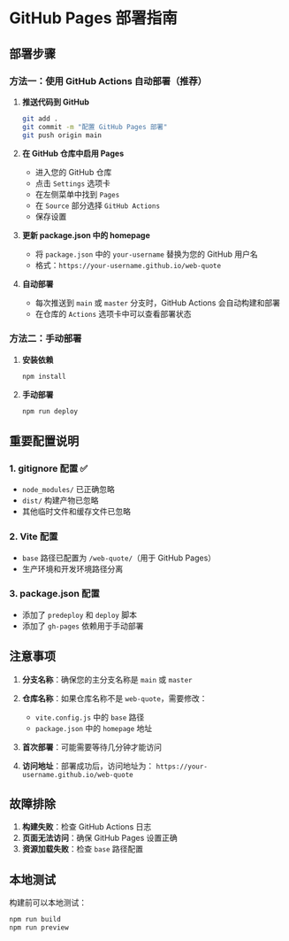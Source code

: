# GitHub Pages 部署指南

## 部署步骤

### 方法一：使用 GitHub Actions 自动部署（推荐）

1. **推送代码到 GitHub**
   ```bash
   git add .
   git commit -m "配置 GitHub Pages 部署"
   git push origin main
   ```

2. **在 GitHub 仓库中启用 Pages**
   - 进入您的 GitHub 仓库
   - 点击 `Settings` 选项卡
   - 在左侧菜单中找到 `Pages`
   - 在 `Source` 部分选择 `GitHub Actions`
   - 保存设置

3. **更新 package.json 中的 homepage**
   - 将 `package.json` 中的 `your-username` 替换为您的 GitHub 用户名
   - 格式：`https://your-username.github.io/web-quote`

4. **自动部署**
   - 每次推送到 `main` 或 `master` 分支时，GitHub Actions 会自动构建和部署
   - 在仓库的 `Actions` 选项卡中可以查看部署状态

### 方法二：手动部署

1. **安装依赖**
   ```bash
   npm install
   ```

2. **手动部署**
   ```bash
   npm run deploy
   ```

## 重要配置说明

### 1. gitignore 配置 ✅
- `node_modules/` 已正确忽略
- `dist/` 构建产物已忽略
- 其他临时文件和缓存文件已忽略

### 2. Vite 配置
- `base` 路径已配置为 `/web-quote/`（用于 GitHub Pages）
- 生产环境和开发环境路径分离

### 3. package.json 配置
- 添加了 `predeploy` 和 `deploy` 脚本
- 添加了 `gh-pages` 依赖用于手动部署

## 注意事项

1. **分支名称**：确保您的主分支名称是 `main` 或 `master`

2. **仓库名称**：如果仓库名称不是 `web-quote`，需要修改：
   - `vite.config.js` 中的 `base` 路径
   - `package.json` 中的 `homepage` 地址

3. **首次部署**：可能需要等待几分钟才能访问

4. **访问地址**：部署成功后，访问地址为：
   `https://your-username.github.io/web-quote`

## 故障排除

1. **构建失败**：检查 GitHub Actions 日志
2. **页面无法访问**：确保 GitHub Pages 设置正确
3. **资源加载失败**：检查 `base` 路径配置

## 本地测试

构建前可以本地测试：
```bash
npm run build
npm run preview
``` 